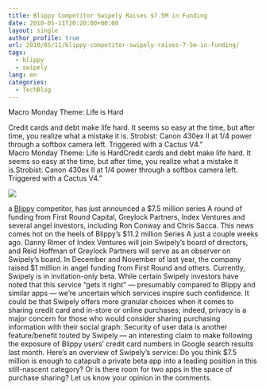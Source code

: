 ```yaml
---
title: Blippy Competitor Swipely Raises $7.5M in Funding
date: 2010-05-11T20:20:00+00:00
layout: single
author_profile: true
url: 2010/05/11/blippy-competitor-swipely-raises-7-5m-in-funding/
tags:
  - blippy
  - swipely
lang: en
categories: 
  - TechBlog
---
```

Macro Monday Theme: Life is Hard

Credit cards and debt make life hard. It seems so easy at the time, but after time, you realize what a mistake it is. Strobist: Canon 430ex II at 1/4 power through a softbox camera left. Triggered with a Cactus V4.”  
Macro Monday Theme: Life is HardCredit cards and debt make life hard. It seems so easy at the time, but after time, you realize what a mistake it is.Strobist: Canon 430ex II at 1/4 power through a softbox camera left. Triggered with a Cactus V4.” 

![](http://lh6.ggpht.com/_vaUVXcmC3OI/S-m1DfhbDrI/AAAAAAAACK8/7RqocXsk7hc/swipely-series-a%5B3%5D.jpg)

a [Blippy](http://blippy.com/) competitor, has just announced a $7.5 million series A round of funding from First Round Capital, Greylock Partners, Index Ventures and several angel investors, including Ron Conway and Chris Sacca. This news comes hot on the heels of Blippy’s $11.2 million Series A just a couple weeks ago. Danny Rimer of Index Ventures will join Swipely’s board of directors, and Reid Hoffman of Greylock Partners will serve as an observer on Swipely’s board. In December and November of last year, the company raised $1 million in angel funding from First Round and others. Currently, Swipely is in invitation-only beta. While certain Swipely investors have noted that this service “gets it right” — presumably compared to Blippy and similar apps — we’re uncertain which services inspire such confidence. It could be that Swipely offers more granular choices when it comes to sharing credit card and in-store or online purchases; indeed, privacy is a major concern for those who would consider sharing purchasing information with their social graph. Security of user data is another feature/benefit touted by Swipely — an interesting claim to make following the exposure of Blippy users’ credit card numbers in Google search results last month. Here’s an overview of Swipely’s service: Do you think $7.5 million is enough to catapult a private beta app into a leading position in this still-nascent category? Or is there room for two apps in the space of purchase sharing? Let us know your opinion in the comments.
